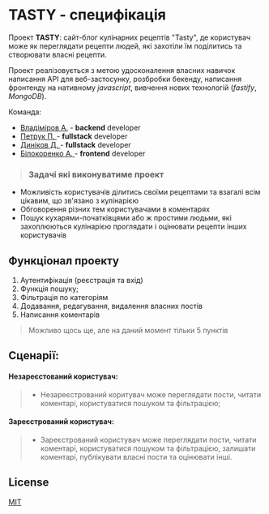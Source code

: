 # TASTY - специфікація

Проект **TASTY**: сайт-блог кулінарних рецептів "Tasty", де користувач може як переглядати рецепти людей, які захотіли їм поділитись та створювати власні рецепти.

Проект реалізовується з метою удосконалення власних навичок написання API для веб-застосунку, розбробки бекенду, написання фронтенду на нативному *javascript*, 
вивчення нових технологій (*fastify*, *MongoDB*).

Команда:

* [Владіміров А.](https://github.com/Artem-Vladimirov-IP95) - **backend** developer
* [ Петрук П. ](https://github.com/17etro) - **fullstack** developer
* [ Диніков Д. ](https://github.com/ddynikov) - **fullstack** developer
* [ Білокоренко А. ](https://github.com/GVBilokorenko) - **frontend** developer

> ### Задачі які виконуватиме проект
- Можливість користувачів ділитись своїми рецептами та взагалі всім цікавим, що зв'язано з кулінарією
- Обговорення різних тем користувачами в коментарях
- Пошук кухарями-початківцями або ж простими людьми, які захоплюються кулінарією проглядати і оцінювати рецепти інших користувачів

## Функціонал проекту
 1. Аутентифікація (реєстрація та вхід)
 2. Функція пошуку;
 3. Фільтрація по категоріям
 4. Додавання, редагування, видалення власних постів
 5. Написання коментарів
 > Можливо щось ще, але на даний момент тільки 5 пунктів

## Сценарії:

#### Незареєстований користувач:
> - Незареєстрований коритувач може переглядати пости,
	 читати коментарі, користуватися пошуком та фільтрацією;

#### Зареєстрований користувач:
> - Зареєстрований користувач може переглядати пости,
	 читати коментарі, користуватися пошуком та фільтрацією,
	 залишати коментарі, публікувати власні пости та оцінювати інші.


## License
[MIT](https://choosealicense.com/licenses/mit/)